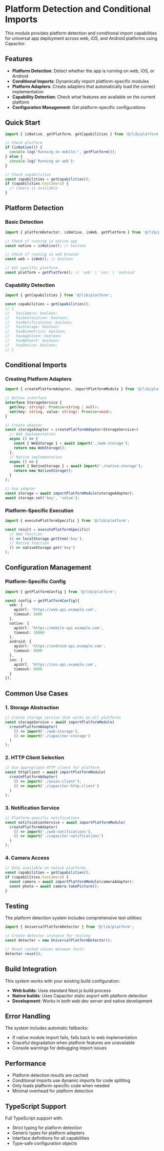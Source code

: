 # Platform Detection and Conditional Imports

This module provides platform detection and conditional import capabilities for universal app deployment across web, iOS, and Android platforms using Capacitor.

## Features

- **Platform Detection**: Detect whether the app is running on web, iOS, or Android
- **Conditional Imports**: Dynamically import platform-specific modules
- **Platform Adapters**: Create adapters that automatically load the correct implementation
- **Capability Detection**: Check what features are available on the current platform
- **Configuration Management**: Get platform-specific configurations

## Quick Start

```typescript
import { isNative, getPlatform, getCapabilities } from '@/lib/platform';

// Check platform
if (isNative()) {
  console.log('Running on mobile:', getPlatform());
} else {
  console.log('Running on web');
}

// Check capabilities
const capabilities = getCapabilities();
if (capabilities.hasCamera) {
  // Camera is available
}
```

## Platform Detection

### Basic Detection

```typescript
import { platformDetector, isNative, isWeb, getPlatform } from '@/lib/platform';

// Check if running in native app
const native = isNative(); // boolean

// Check if running in web browser
const web = isWeb(); // boolean

// Get specific platform
const platform = getPlatform(); // 'web' | 'ios' | 'android'
```

### Capability Detection

```typescript
import { getCapabilities } from '@/lib/platform';

const capabilities = getCapabilities();
// {
//   hasCamera: boolean;
//   hasGeolocation: boolean;
//   hasNotifications: boolean;
//   hasStorage: boolean;
//   hasBiometrics: boolean;
//   hasAppState: boolean;
//   hasNetwork: boolean;
//   hasDevice: boolean;
// }
```

## Conditional Imports

### Creating Platform Adapters

```typescript
import { createPlatformAdapter, importPlatformModule } from '@/lib/platform';

// Define interface
interface StorageService {
  get(key: string): Promise<string | null>;
  set(key: string, value: string): Promise<void>;
}

// Create adapter
const storageAdapter = createPlatformAdapter<StorageService>(
  // Web implementation
  async () => {
    const { WebStorage } = await import('./web-storage');
    return new WebStorage();
  },
  // Native implementation
  async () => {
    const { NativeStorage } = await import('./native-storage');
    return new NativeStorage();
  }
);

// Use adapter
const storage = await importPlatformModule(storageAdapter);
await storage.set('key', 'value');
```

### Platform-Specific Execution

```typescript
import { executePlatformSpecific } from '@/lib/platform';

const result = executePlatformSpecific(
  // Web function
  () => localStorage.getItem('key'),
  // Native function
  () => nativeStorage.get('key')
);
```

## Configuration Management

### Platform-Specific Config

```typescript
import { getPlatformConfig } from '@/lib/platform';

const config = getPlatformConfig({
  web: {
    apiUrl: 'https://web-api.example.com',
    timeout: 5000
  },
  native: {
    apiUrl: 'https://mobile-api.example.com',
    timeout: 10000
  },
  android: {
    apiUrl: 'https://android-api.example.com',
    timeout: 8000
  },
  ios: {
    apiUrl: 'https://ios-api.example.com',
    timeout: 8000
  }
});
```

## Common Use Cases

### 1. Storage Abstraction

```typescript
// Create storage service that works on all platforms
const storageService = await importPlatformModule(
  createPlatformAdapter(
    () => import('./web-storage'),
    () => import('./capacitor-storage')
  )
);
```

### 2. HTTP Client Selection

```typescript
// Use appropriate HTTP client for platform
const httpClient = await importPlatformModule(
  createPlatformAdapter(
    () => import('./axios-client'),
    () => import('./capacitor-http-client')
  )
);
```

### 3. Notification Service

```typescript
// Platform-specific notifications
const notificationService = await importPlatformModule(
  createPlatformAdapter(
    () => import('./web-notifications'),
    () => import('./capacitor-notifications')
  )
);
```

### 4. Camera Access

```typescript
// Only available on native platforms
const capabilities = getCapabilities();
if (capabilities.hasCamera) {
  const camera = await importPlatformModule(cameraAdapter);
  const photo = await camera.takePicture();
}
```

## Testing

The platform detection system includes comprehensive test utilities:

```typescript
import { UniversalPlatformDetector } from '@/lib/platform';

// Create detector instance for testing
const detector = new UniversalPlatformDetector();

// Reset cached values between tests
detector.reset();
```

## Build Integration

This system works with your existing build configuration:

- **Web builds**: Uses standard Next.js build process
- **Native builds**: Uses Capacitor static export with platform detection
- **Development**: Works in both web dev server and native development

## Error Handling

The system includes automatic fallbacks:

- If native module import fails, falls back to web implementation
- Graceful degradation when platform features are unavailable
- Console warnings for debugging import issues

## Performance

- Platform detection results are cached
- Conditional imports use dynamic imports for code splitting
- Only loads platform-specific code when needed
- Minimal overhead for platform detection

## TypeScript Support

Full TypeScript support with:

- Strict typing for platform detection
- Generic types for platform adapters
- Interface definitions for all capabilities
- Type-safe configuration objects